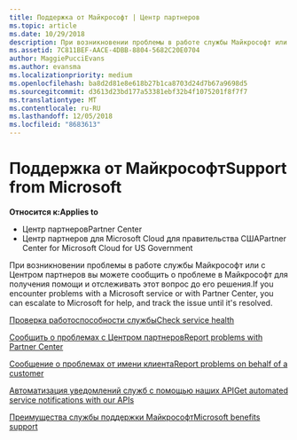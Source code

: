 ```yaml
---
title: Поддержка от Майкрософт | Центр партнеров
ms.topic: article
ms.date: 10/29/2018
description: При возникновении проблемы в работе службы Майкрософт или с Центром партнеров вы можете сообщить о проблеме в Майкрософт для получения помощи и отслеживать этот вопрос до его решения.
ms.assetid: 7C811BEF-AACE-4DBB-8804-5682C20E0704
author: MaggiePucciEvans
ms.author: evansma
ms.localizationpriority: medium
ms.openlocfilehash: ba8d2d81e8e618b27b1ca8703d24d7b67a9698d5
ms.sourcegitcommit: d3613d23bd177a53381ebf32b4f1075201f8f7f7
ms.translationtype: MT
ms.contentlocale: ru-RU
ms.lasthandoff: 12/05/2018
ms.locfileid: "8683613"
---
```

# <a name="support-from-microsoft"></a><span data-ttu-id="26059-103">Поддержка от Майкрософт</span><span class="sxs-lookup"><span data-stu-id="26059-103">Support from Microsoft</span></span>

**<span data-ttu-id="26059-104">Относится к:</span><span class="sxs-lookup"><span data-stu-id="26059-104">Applies to</span></span>**

-  <span data-ttu-id="26059-105">Центр партнеров</span><span class="sxs-lookup"><span data-stu-id="26059-105">Partner Center</span></span>
-  <span data-ttu-id="26059-106">Центр партнеров для Microsoft Cloud для правительства США</span><span class="sxs-lookup"><span data-stu-id="26059-106">Partner Center for Microsoft Cloud for US Government</span></span>


<span data-ttu-id="26059-107">При возникновении проблемы в работе службы Майкрософт или с Центром партнеров вы можете сообщить о проблеме в Майкрософт для получения помощи и отслеживать этот вопрос до его решения.</span><span class="sxs-lookup"><span data-stu-id="26059-107">If you encounter problems with a Microsoft service or with Partner Center, you can escalate to Microsoft for help, and track the issue until it's resolved.</span></span>

[<span data-ttu-id="26059-108">Проверка работоспособности службы</span><span class="sxs-lookup"><span data-stu-id="26059-108">Check service health</span></span>](check-service-health.md)

[<span data-ttu-id="26059-109">Сообщить о проблемах с Центром партнеров</span><span class="sxs-lookup"><span data-stu-id="26059-109">Report problems with Partner Center</span></span>](report-problems-with-partner-center.md)

[<span data-ttu-id="26059-110">Сообщение о проблемах от имени клиента</span><span class="sxs-lookup"><span data-stu-id="26059-110">Report problems on behalf of a customer</span></span>](report-problems-on-behalf-of-a-customer.md)

[<span data-ttu-id="26059-111">Автоматизация уведомлений служб с помощью наших API</span><span class="sxs-lookup"><span data-stu-id="26059-111">Get automated service notifications with our APIs</span></span>](get-automated-service-notifications-with-our-apis.md)

[<span data-ttu-id="26059-112">Преимущества службы поддержки Майкрософт</span><span class="sxs-lookup"><span data-stu-id="26059-112">Microsoft benefits support</span></span>](https://partner.microsoft.com/support/contact-support)

 

 



